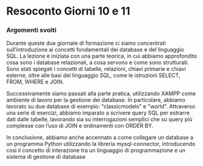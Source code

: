 <h1 align="left"> Resoconto Giorni 10 e 11 </h1>
<h3 align="left"> Argomenti svolti</h3>
<p>Durante queste due giornate di formazione ci siamo concentrati sull’introduzione ai concetti fondamentali dei database e del linguaggio SQL. La lezione è iniziata con una parte teorica, in cui abbiamo approfondito cosa sono i database relazionali, a cosa servono e come sono strutturati. Sono stati spiegati i concetti di tabelle, relazioni, chiavi primarie e chiavi esterne, oltre alle basi del linguaggio SQL, come le istruzioni SELECT, FROM, WHERE e JOIN.

Successivamente siamo passati alla parte pratica, utilizzando XAMPP come ambiente di lavoro per la gestione dei database. In particolare, abbiamo lavorato su due database di esempio: "classicmodels" e "world". Attraverso una serie di esercizi, abbiamo imparato a scrivere query SQL per estrarre dati dalle tabelle, lavorando sia su interrogazioni semplici che su query più complesse con l’uso di JOIN e ordinamenti con ORDER BY.

In conclusione, abbiamo anche accennato a come collegare un database a un programma Python utilizzando la libreria mysql-connector, introducendo così il concetto di interazione tra un linguaggio di programmazione e un sistema di gestione di database
</p>
